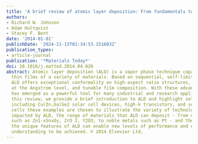 ```yaml
---
title: 'A brief review of atomic layer deposition: From fundamentals to applications'
authors:
- Richard W. Johnson
- Adam Hultqvist
- Stacey F. Bent
date: '2014-01-01'
publishDate: '2024-11-15T01:34:53.151603Z'
publication_types:
- article-journal
publication: '*Materials Today*'
doi: 10.1016/j.mattod.2014.04.026
abstract: Atomic layer deposition (ALD) is a vapor phase technique capable of producing
  thin films of a variety of materials. Based on sequential, self-limiting reactions,
  ALD offers exceptional conformality on high-aspect ratio structures, thickness control
  at the Angstrom level, and tunable film composition. With these advantages, ALD
  has emerged as a powerful tool for many industrial and research applications. In
  this review, we provide a brief introduction to ALD and highlight select applications,
  including Cu(In,Ga)Se2 solar cell devices, high-k transistors, and solid oxide fuel
  cells these examples are chosen to illustrate the variety of technologies that are
  impacted by ALD, the range of materials that ALD can deposit - from metal oxides
  such as Zn1-xSnxOy, ZrO 2, Y2O3, to noble metals such as Pt - and the way in which
  the unique features of ALD can enable new levels of performance and deeper fundamental
  understanding to be achieved. © 2014 Elsevier Ltd.
---
```

